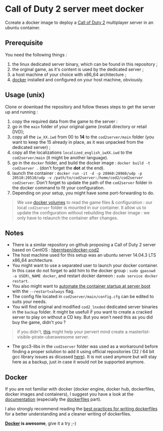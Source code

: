# Call of Duty 2 server meet docker

Ccreate a docker image to deploy a [Call of Duty 2](https://en.wikipedia.org/wiki/Call_of_Duty_2) multiplayer server in an ubuntu container.

## Prerequisite

You need the following things :

1. the linux dedicated server binary, which can be found in this repository ;
2. the orginal game, as it's content is used by the dedicated server ;
3. a host machine of your choice with x86_64 architecture ;
4. [docker](https://www.docker.com/) installed and configured on your host machine, obviously.

## Usage (unix)

Clone or download the repository and follow theses steps to get the server up and running :

1. copy the required data from the game to the server :
  1. go in the `main` folder of your original game (install directory or retail DVD);
  2. copy all the `iw_XX.iwd` from 00 to **14** to the `cod2server/main` folder (you want to keep the 15 already in place, as it was unpacked from the dedicated server) ;
  3. copy all the localizations `localized_english_iwXX.iwd` to the `cod2server/main` (it might be another language).
2. go in the `docker` folder, and build the docker image : `docker build -t cod2server .` (don't forget the **dot** at the end).
3. launch the container : `docker run -it -d -p 28960:28960/udp -p 20510:20510/udp -v /path/to/cod2server:/home/cod2/cod2server cod2server`. Don't forget to update the path of the `cod2server` folder in the docker command to fit your configuration. 
4. Depending on your setup, you might have some port-forwarding to do.

> We use [docker volumes](https://docs.docker.com/userguide/dockervolumes/) to read the game files & configuration : our local `cod2server` folder is mounted in our container. It allow us to update the configuration without rebuilding the docker image : we only have to relaunch the container after changes.

## Notes

* There is a similar repository on github proposing a Call of Duty 2 server based on CentOS : [hberntsen/docker-cod2](https://github.com/hberntsen/docker-cod2)
* The host machine used for this setup was an ubuntu server 14.04.3 LTS x86_64 architecture.
* You might want to use a separated user to launch your docker container. In this case do not forget to add him to the docker group : `sudo gpasswd -a USER\_NAME docker`, and restart docker dameon : `sudo service docker restart`.
* You also might want to [automate the container startup at server boot](https://docs.docker.com/articles/host_integration/) with the `--restart=always` flag.
* The config file located in `cod2server/main/config.cfg` can be edited to suits your needs.
* You will find original and modified `cod2_lnxded` dedicated server binaries in the `backup` folder. It might be usefull if you want to create a cracked server to play on without a CD key. But you won't need this as you did buy the game, didn't you ? 

> if you didn't, [this](http://killtube.org/showthread.php?1337-CoD2-Tutorial-How-to-make-your-cracked-server-show-up-in-the-master-list) might help your pervert mind create a masterlist-visible-pirate-uberawesome server.

* The gcc3-libs in the `cod2server` folder was used as a workaround before finding a proper solution to add it using official repositories (32 / 64 bit gcc library issues as dicussed [here](http://askubuntu.com/questions/454253/how-to-run-32-bit-app-in-ubuntu-64-bit/454254#454254)). It is not used anymore but will stay here as a backup, just in case it would not be supported anymore.

## Docker

If you are not familiar with docker (docker engine, docker hub, dockerfiles, docker images and containers), I suggest you have a look at the [documentation](https://docs.docker.com/) (especially the [dockerfiles](https://docs.docker.com/reference/builder/) part).

I also strongly recommend reading the [best practices for writing dockerfiles](https://docs.docker.com/articles/dockerfile_best-practices/) for a better understanding and a cleaner writing of dockerfiles.

**[Docker](https://www.docker.com/) is awesome**, give it a try ;-)
